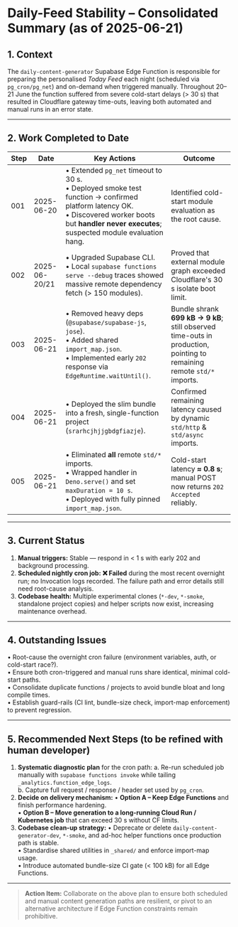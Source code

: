 # Daily-Feed Stability – Consolidated Summary (as of 2025-06-21)

## 1. Context

The `daily-content-generator` Supabase Edge Function is responsible for
preparing the personalised _Today Feed_ each night (scheduled via
`pg_cron/pg_net`) and on-demand when triggered manually. Throughout 20–21 June
the function suffered from severe cold-start delays (> 30 s) that resulted in
Cloudflare gateway time-outs, leaving both automated and manual runs in an error
state.

---

## 2. Work Completed to Date

| Step | Date          | Key Actions                                                                                                                                                                                              | Outcome                                                                                                                |
| ---- | ------------- | -------------------------------------------------------------------------------------------------------------------------------------------------------------------------------------------------------- | ---------------------------------------------------------------------------------------------------------------------- |
| 001  | 2025-06-20    | • Extended `pg_net` timeout to 30 s.<br/>• Deployed smoke test function → confirmed platform latency OK.<br/>• Discovered worker boots but **handler never executes**; suspected module evaluation hang. | Identified cold-start module evaluation as the root cause.                                                             |
| 002  | 2025-06-20/21 | • Upgraded Supabase CLI.<br/>• Local `supabase functions serve --debug` traces showed massive remote dependency fetch (> 150 modules).                                                                   | Proved that external module graph exceeded Cloudflare's 30 s isolate boot limit.                                       |
| 003  | 2025-06-21    | • Removed heavy deps (`@supabase/supabase-js`, `jose`).<br/>• Added shared `import_map.json`.<br/>• Implemented early `202` response via `EdgeRuntime.waitUntil()`.                                      | Bundle shrank **699 kB → 9 kB**; still observed time-outs in production, pointing to remaining remote `std/*` imports. |
| 004  | 2025-06-21    | • Deployed the slim bundle into a fresh, single-function project (`srarhcjhjjgbdgfiazje`).                                                                                                               | Confirmed remaining latency caused by dynamic `std/http` & `std/async` imports.                                        |
| 005  | 2025-06-21    | • Eliminated **all** remote `std/*` imports.<br/>• Wrapped handler in `Deno.serve()` and set `maxDuration = 10 s`.<br/>• Deployed with fully pinned `import_map.json`.                                   | Cold-start latency **≈ 0.8 s**; manual POST now returns `202 Accepted` reliably.                                       |

---

## 3. Current Status

1. **Manual triggers:** Stable — respond in < 1 s with early 202 and background
   processing.
2. **Scheduled nightly cron job:** **❌ Failed** during the most recent
   overnight run; no Invocation logs recorded. The failure path and error
   details still need root-cause analysis.
3. **Codebase health:** Multiple experimental clones (`*-dev`, `*-smoke`,
   standalone project copies) and helper scripts now exist, increasing
   maintenance overhead.

---

## 4. Outstanding Issues

• Root-cause the overnight cron failure (environment variables, auth, or
cold-start race?).<br/>• Ensure both cron-triggered and manual runs share
identical, minimal cold-start paths.<br/>• Consolidate duplicate functions /
projects to avoid bundle bloat and long compile times.<br/>• Establish
guard-rails (CI lint, bundle-size check, import-map enforcement) to prevent
regression.

---

## 5. Recommended Next Steps (to be refined with human developer)

1. **Systematic diagnostic plan** for the cron path: a. Re-run scheduled job
   manually with `supabase functions invoke` while tailing
   `_analytics.function_edge_logs`.<br/> b. Capture full request / response /
   header set used by `pg_cron`.
2. **Decide on delivery mechanism:** • **Option A – Keep Edge Functions** and
   finish performance hardening.<br/> • **Option B – Move generation to a
   long-running Cloud Run / Kubernetes job** that can exceed 30 s without CF
   limits.
3. **Codebase clean-up strategy:** • Deprecate or delete
   `daily-content-generator-dev`, `*-smoke`, and ad-hoc helper functions once
   production path is stable.<br/> • Standardise shared utilities in `_shared/`
   and enforce import-map usage.<br/> • Introduce automated bundle-size CI gate
   (< 100 kB) for all Edge Functions.

---

> **Action Item:** Collaborate on the above plan to ensure both scheduled and
> manual content generation paths are resilient, or pivot to an alternative
> architecture if Edge Function constraints remain prohibitive.
